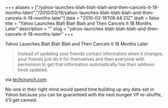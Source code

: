 +++
aliases = ["/yahoo-launches-blah-blah-blah-and-then-cancels-it-18-months-later/","/2010/03/19/yahoo-launches-blah-blah-blah-and-then-cancels-it-18-months-later"]
date = "2010-03-19T08:44:21Z"
draft = false
title = "Yahoo Launches Blah Blah Blah and Then Cancels It 18 Months Later"
description = ""
slug = "yahoo-launches-blah-blah-blah-and-then-cancels-it-18-months-later"
+++

Yahoo Launches Blah Blah Blah and Then Cancels It 18 Months Later


 <div class="posterous_bookmarklet_entry">


 <blockquote>Instead of updating your friends contact information when it changes, your friends just do it for themselves and then everyone with permission to get that information automatically has their address book updated.</blockquote>

<div class="posterous_quote_citation">via <a href="http://techcrunch.com/2010/03/19/yahoo-launches-plaxo-feature-eight-years-later-and-its-still-a-good-idea/">techcrunch.com</a></div>

 <p>No-one in their right mind would spend time building up any data-set in Yahoo because you can be guaranteed with the next bungee VP re-shuffle, it'll get canned.</p></div>
